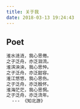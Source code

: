 ```yaml
---
title: 关于我
date: 2018-03-13 19:24:43
---
```


## Poet

```txt
淮水涟涟，我心思倦。
之子泛舟，亦泛洄流。
淮滨泱泱，我心思忡。
之子泛舟，亦泛韶容。
淮江悠悠，我心思伤。
之子泛舟，亦泛殷怀。
淮海茫茫，我心思惘。
之子泛舟，亦泛流年。
  --- 《知北游》
```

